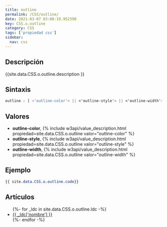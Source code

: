 ```yaml
---
title: outline
permalink: /CSS/outline/
date: 2021-03-07 03:08:19.952390
key: CSS.o.outline
category: CSS
tags: ['propiedad css']
sidebar: 
  nav: css
---
```


## Descripción
{{site.data.CSS.o.outline.description }}

## Sintaxis
~~~css
outline : [ <'outline-color'> || <'outline-style'> || <'outline-width'> ]
~~~

## Valores
* **outline-color**,  {% include w3api/value_description.html propiedad=site.data.CSS.o.outline valor="outline-color" %}
* **outline-style**,  {% include w3api/value_description.html propiedad=site.data.CSS.o.outline valor="outline-style" %}
* **outline-width**,  {% include w3api/value_description.html propiedad=site.data.CSS.o.outline valor="outline-width" %}

## Ejemplo
~~~css
{{ site.data.CSS.o.outline.code}}
~~~

## Artículos
<ul>
{%- for _ldc in site.data.CSS.o.outline.ldc -%}
   <li>
       <a href="{{_ldc['url'] }}">{{ _ldc['nombre'] }}</a>
   </li>
{%- endfor -%}
</ul>
